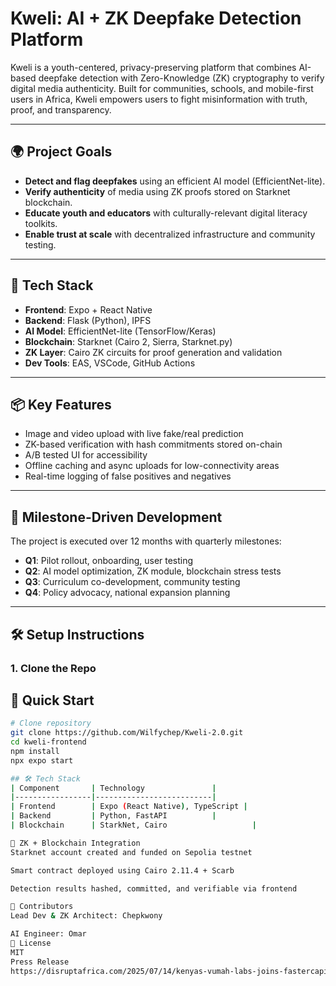 # Kweli: AI + ZK Deepfake Detection Platform

Kweli is a youth-centered, privacy-preserving platform that combines AI-based deepfake detection with Zero-Knowledge (ZK) cryptography to verify digital media authenticity. Built for communities, schools, and mobile-first users in Africa, Kweli empowers users to fight misinformation with truth, proof, and transparency.

---

## 🌍 Project Goals

- **Detect and flag deepfakes** using an efficient AI model (EfficientNet-lite).
- **Verify authenticity** of media using ZK proofs stored on Starknet blockchain.
- **Educate youth and educators** with culturally-relevant digital literacy toolkits.
- **Enable trust at scale** with decentralized infrastructure and community testing.

---

## 🧠 Tech Stack

- **Frontend**: Expo + React Native
- **Backend**: Flask (Python), IPFS
- **AI Model**: EfficientNet-lite (TensorFlow/Keras)
- **Blockchain**: Starknet (Cairo 2, Sierra, Starknet.py)
- **ZK Layer**: Cairo ZK circuits for proof generation and validation
- **Dev Tools**: EAS, VSCode, GitHub Actions

---

## 📦 Key Features

- Image and video upload with live fake/real prediction
- ZK-based verification with hash commitments stored on-chain
- A/B tested UI for accessibility
- Offline caching and async uploads for low-connectivity areas
- Real-time logging of false positives and negatives

---

## 📅 Milestone-Driven Development

The project is executed over 12 months with quarterly milestones:

- **Q1**: Pilot rollout, onboarding, user testing
- **Q2**: AI model optimization, ZK module, blockchain stress tests
- **Q3**: Curriculum co-development, community testing
- **Q4**: Policy advocacy, national expansion planning

---

## 🛠️ Setup Instructions

### 1. Clone the Repo
## 🚀 Quick Start
```bash
# Clone repository
git clone https://github.com/Wilfychep/Kweli-2.0.git
cd kweli-frontend
npm install
npx expo start

## 🛠 Tech Stack
| Component       | Technology               |
|-----------------|--------------------------|
| Frontend        | Expo (React Native), TypeScript |
| Backend         | Python, FastAPI          |
| Blockchain      | StarkNet, Cairo                   |

🔐 ZK + Blockchain Integration
Starknet account created and funded on Sepolia testnet

Smart contract deployed using Cairo 2.11.4 + Scarb

Detection results hashed, committed, and verifiable via frontend

👥 Contributors
Lead Dev & ZK Architect: Chepkwony

AI Engineer: Omar
📜 License
MIT 
Press Release
https://disruptafrica.com/2025/07/14/kenyas-vumah-labs-joins-fastercapital-launchup-programme/
